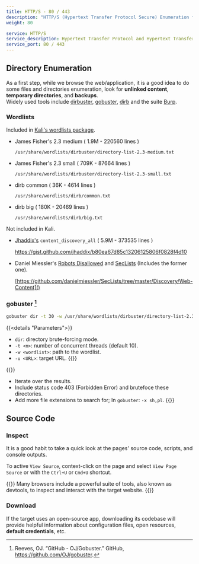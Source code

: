 ```yaml
---
title: HTTP/S - 80 / 443
description: "HTTP/S (Hypertext Transfer Protocol Secure) Enumeration for Pentesting"
weight: 80

service: HTTP/S
service_description: Hypertext Transfer Protocol and Hypertext Transfer Protocol Secure.
service_port: 80 / 443
---
```

## Directory Enumeration

As a first step, while we browse the web/application, it is a good idea to do some files and directories enumeration, look for **unlinked content**, **temporary directories**, and **backups**.  
Widely used tools include [dirbuster](https://www.owasp.org/index.php/Category:OWASP_DirBuster_Project), [gobuster](https://github.com/OJ/gobuster), [dirb](https://sourceforge.net/projects/dirb/) and the suite [Burp](https://portswigger.net/burp).

### Wordlists

Included in [Kali's wordlists package](https://tools.kali.org/password-attacks/wordlists).

- James Fisher's 2.3 medium ( 1.9M - 220560 lines )

    `/usr/share/wordlists/dirbuster/directory-list-2.3-medium.txt`

- James Fisher's 2.3 small ( 709K - 87664 lines )

    `/usr/share/wordlists/dirbuster/directory-list-2.3-small.txt`

- dirb common ( 36K - 4614 lines )

    `/usr/share/wordlists/dirb/common.txt`

- dirb big ( 180K - 20469 lines )

    `/usr/share/wordlists/dirb/big.txt`

Not included in Kali.
- [Jhaddix's](https://twitter.com/Jhaddix) `content_discovery_all` ( 5.9M - 373535 lines )

    <https://gist.github.com/jhaddix/b80ea67d85c13206125806f0828f4d10>

- Daniel Miessler's [Robots Disallowed](https://github.com/danielmiessler/RobotsDisallowed) and [SecLists](https://github.com/danielmiessler/SecLists/) (Includes the former one).

    [https://github.com/danielmiessler/SecLists/tree/master/Discovery/Web-Content]()

### gobuster [^gobuster]

```sh
gobuster dir -t 30 -w /usr/share/wordlists/dirbuster/directory-list-2.3-medium.txt -u https://{{< param "war.rhost" >}}/
```
{{<details "Parameters">}}
- `dir`: directory brute-forcing mode.
- `-t <n>`: number of concurrent threads (default 10).
- `-w <wordlist>`: path to the wordlist.
- `-u <URL>`: target URL.
{{</details>}}

{{<hint info>}}
- Iterate over the results.
- Include status code 403 (Forbidden Error) and brutefoce these directories.
- Add more file extensions to search for; In `gobuster`: `-x sh,pl`.
{{</hint>}}

## Source Code

### Inspect

It is a good habit to take a quick look at the pages' source code, scripts, and console outputs.

To active `View Source`, context-click on the page and select `View Page Source` or with the `Ctrl+U` or `Cmd+U` shortcut.

{{<hint info>}}
Many browsers include a powerful suite of tools, also known as devtools, to inspect and interact with the target website.
{{</hint>}}

### Download

If the target uses an open-source app, downloading its codebase will provide helpful information about configuration files, open resources, **default credentials**, etc.

[^gobuster]: Reeves, OJ. “GitHub - OJ/Gobuster.” GitHub, https://github.com/OJ/gobuster.
[^dirb]: Pinuaga, Ramon. “DIRB .” DIRB Homepage, http://dirb.sourceforge.net/.
